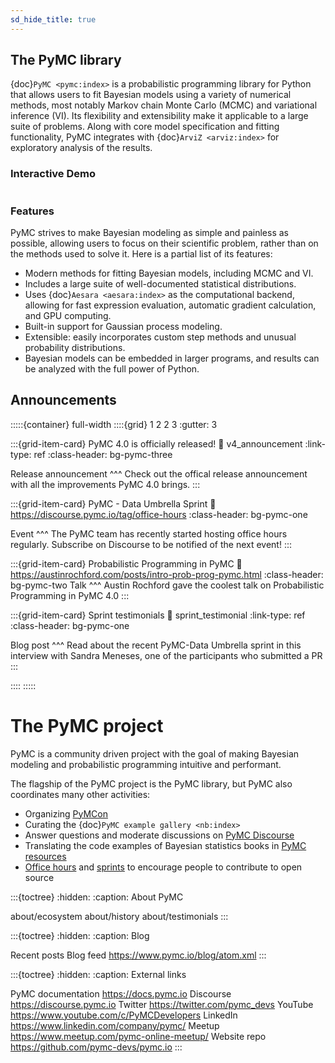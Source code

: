 ```yaml
---
sd_hide_title: true
---
```


## The PyMC library

{doc}`PyMC <pymc:index>` is a probabilistic programming library for Python that allows users
to fit Bayesian models using a variety of numerical methods,
most notably Markov chain Monte Carlo (MCMC) and variational inference (VI).
Its flexibility and extensibility make it applicable to a large suite of problems.
Along with core model specification and fitting functionality,
PyMC integrates with {doc}`ArviZ <arviz:index>` for exploratory analysis of the results.

### Interactive Demo
```{retrolite} pymc_example.ipynb
```

### Features
PyMC strives to make Bayesian modeling as simple and painless as possible,
allowing users to focus on their scientific problem, rather than on the methods used to solve it.
Here is a partial list of its features:

* Modern methods for fitting Bayesian models, including MCMC and VI.
* Includes a large suite of well-documented statistical distributions.
* Uses {doc}`Aesara <aesara:index>` as the computational backend, allowing for fast expression evaluation, automatic gradient calculation, and GPU computing.
* Built-in support for Gaussian process modeling.
* Extensible: easily incorporates custom step methods and unusual probability distributions.
* Bayesian models can be embedded in larger programs, and results can be analyzed with the full power of Python.

## Announcements

:::::{container} full-width
::::{grid} 1 2 2 3
:gutter: 3

:::{grid-item-card} PyMC 4.0 is officially released!
:link: v4_announcement
:link-type: ref
:class-header: bg-pymc-three

Release announcement
^^^
Check out the offical release announcement with all the improvements PyMC 4.0 brings.
:::

:::{grid-item-card} PyMC - Data Umbrella Sprint
:link: https://discourse.pymc.io/tag/office-hours
:class-header: bg-pymc-one

Event
^^^
The PyMC team has recently started hosting office hours regularly.
Subscribe on Discourse to be notified of the next event!
:::

:::{grid-item-card} Probabilistic Programming in PyMC
:link: https://austinrochford.com/posts/intro-prob-prog-pymc.html
:class-header: bg-pymc-two
Talk
^^^
Austin Rochford gave the coolest talk on Probabilistic Programming in PyMC 4.0
:::

:::{grid-item-card} Sprint testimonials
:link: sprint_testimonial
:link-type: ref
:class-header: bg-pymc-one

Blog post
^^^
Read about the recent PyMC-Data Umbrella sprint in this interview with
Sandra Meneses, one of the participants who submitted a PR
:::

::::
:::::

# The PyMC project
PyMC is a community driven project with the goal of making Bayesian modeling
and probabilistic programming intuitive and performant.

The flagship of the PyMC project is the PyMC library, but PyMC also coordinates
many other activities:

* Organizing [PyMCon](https://pymcon.com)
* Curating the {doc}`PyMC example gallery <nb:index>`
* Answer questions and moderate discussions on [PyMC Discourse](https://discourse.pymc.io/)
* Translating the code examples of Bayesian statistics books in
  [PyMC resources](https://github.com/pymc-devs/pymc-resources)
* [Office hours](https://discourse.pymc.io/tag/office-hours) and
  [sprints](https://pymc-data-umbrella.xyz/en/latest/) to encourage people to contribute to open source


:::{toctree}
:hidden:
:caption: About PyMC

about/ecosystem
about/history
about/testimonials
:::

:::{toctree}
:hidden:
:caption: Blog

Recent posts <blog>
Blog feed <https://www.pymc.io/blog/atom.xml>
:::

:::{toctree}
:hidden:
:caption: External links

PyMC documentation <https://docs.pymc.io>
Discourse <https://discourse.pymc.io>
Twitter <https://twitter.com/pymc_devs>
YouTube <https://www.youtube.com/c/PyMCDevelopers>
LinkedIn <https://www.linkedin.com/company/pymc/>
Meetup <https://www.meetup.com/pymc-online-meetup/>
Website repo <https://github.com/pymc-devs/pymc.io>
:::
